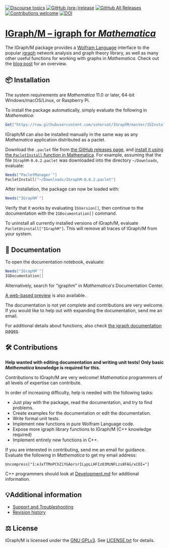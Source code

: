 [![Discourse topics](https://img.shields.io/discourse/topics?color=limegreen&server=https%3A%2F%2Figraph.discourse.group)](https://igraph.discourse.group)
[![GitHub (pre-)release](https://img.shields.io/github/release/szhorvat/IGraphM/all.svg)](https://github.com/szhorvat/IGraphM/releases)
[![GitHub All Releases](https://img.shields.io/github/downloads/szhorvat/IGraphM/total.svg)](https://github.com/szhorvat/IGraphM/releases)
[![Contributions welcome](https://img.shields.io/badge/contributions-welcome-brightgreen.svg)](https://github.com/szhorvat/IGraphM#contributions)
[![DOI](https://zenodo.org/badge/41793262.svg)](https://zenodo.org/badge/latestdoi/41793262)

# [IGraph/M – igraph for _Mathematica_][main]

The IGraph/M package provides a [Wolfram Language](https://www.wolfram.com/) interface to the popular [igraph](https://igraph.org/) network analysis and graph theory library, as well as many other useful functions for working with graphs in _Mathematica_.  Check out the [blog post][main] for an overview.


## 📦 Installation

The system requirements are _Mathematica_ 11.0 or later, 64-bit Windows/macOS/Linux, or Raspberry Pi.

To install the package automatically, simply evaluate the following in _Mathematica_:

```mathematica
Get["https://raw.githubusercontent.com/szhorvat/IGraphM/master/IGInstaller.m"]
```

IGraph/M can also be installed manually in the same way as any _Mathematica_ application distributed as a paclet.

Download the `.paclet` file from [the GitHub releases page](https://github.com/szhorvat/IGraphM/releases), and [install it using the `PacletInstall` function in Mathematica](http://mathematica.stackexchange.com/q/141887/12).  For example, assuming that the file `IGraphM-0.6.2.paclet` was downloaded into the directory `~/Downloads`, evaluate:

```mathematica
Needs["PacletManager`"]
PacletInstall["~/Downloads/IGraphM-0.6.2.paclet"]
```

After installation, the package can now be loaded with:

```mathematica
Needs["IGraphM`"]
```

Verify that it works by evaluating `IGVersion[]`, then continue to the documentation with  the `IGDocumentation[]` command.

To uninstall all currently installed versions of IGraph/M, evaluate `PacletUninstall["IGraphM"]`. This will remove all traces of IGraph/M from your system.


## 📖 Documentation

To open the documentation notebook, evaluate:

```mathematica
Needs["IGraphM`"]
IGDocumentation[]
```

Alternatively, search for "igraphm" in _Mathematica_'s Documentation Center.

[A web-based preview](http://szhorvat.net/mathematica/IGDocumentation/) is also available.

The documentation is not yet complete and contributions are very welcome.  If you would like to help out with expanding the documentation, send me an email.

For additional details about functions, also check [the igraph documentation pages](http://igraph.org/c/doc/).


## 🛠️ Contributions

**Help wanted with editing documentation and writing unit tests! Only basic _Mathematica_ knowledge is required for this.**

Contributions to IGraph/M are very welcome!  _Mathematica_ programmers of all levels of expertise can contribute.

In order of increasing difficulty, help is needed with the following tasks:

 - Just play with the package, read the documentation, and try to find problems.
 - Create examples for the documentation or edit the documentation.
 - Write formal unit tests.
 - Implement new functions in pure Wolfram Language code.
 - Expose more igraph library functions to IGraph/M (C++ knowledge required)
 - Implement entirely new functions in C++.

If you are interested in contributing, send me an email for guidance. Evaluate the following in _Mathematica_ to get my email address:

    Uncompress["1:eJxTTMoPChZiYGAorsrILypLLHFIz03MzNFLzs8FAG/xCOI="]

C++ programmers should look at [Development.md](Development.md) for additional information.


## 💡Additional information

 - [Support and Troubleshooting](SUPPORT.md)
 - [Revision history](CHANGELOG.md)

## ⚖️ License

IGraph/M is licensed under the [GNU GPLv3](https://opensource.org/licenses/gpl-3.0.html). See [LICENSE.txt](LICENSE.txt) for details.

 [ltemplate]: https://github.com/szhorvat/LTemplate/
 [main]: http://szhorvat.net/mathematica/IGraphM
